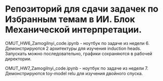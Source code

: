 # Репозиторий для сдачи задачек по Избранным темам в ИИ. Блок Механической интерпретации.
OMUT_HW6_Zamogilnyi_code.ipynb - ноутбук по задаче из недели 6. Демонстрируются 2 архитектуры для изучения induction heads. Запускать можно последовательно, графики сохраняются в рабочей директории. 

OMUT_HW7_Zamogilnyi_code.ipynb - ноутбук по задаче из недели 7. Демонстрируются toy-model relu для изучения двойного спуска. 
